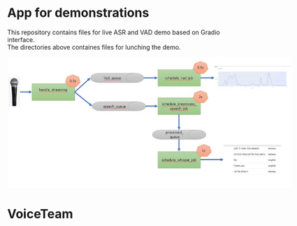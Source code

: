 # App for demonstrations 

This repository contains files for live ASR and VAD demo based on Gradio interface.
<br>
The directories above containes files for lunching the demo.
</ul>
<img style="text-align: center; max-width: 650px; margin: 0 auto;"
                src="AppDesign.jpg", 
                width="1500" height="300">

# VoiceTeam
